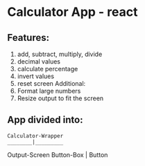 # Calculator App - react

## Features: 
1. add, subtract, multiply, divide
2. decimal values
3. calculate percentage
4. invert values
5. reset screen
Additional: 
6. Format large numbers
7. Resize output to fit the screen


## App divided into: 
	Calculator-Wrapper
	________|_________
Output-Screen	      Button-Box
			   |
			 Button

